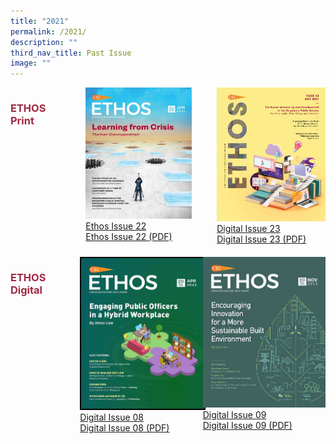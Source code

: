 ```yaml
---
title: "2021"
permalink: /2021/
description: ""
third_nav_title: Past Issue
image: ""
---
```

<style>
	
.grid-container h3
{
	color: #9f2943;
	width:70%;
}
	
.grid-container {
  display: grid;
  grid-template-columns: auto auto auto;
}
	
#digital
{
	margin-top:20px;
}
	
#print1
{
	margin-left:22px;
}

#print2
{
	margin-left:40px;
}
	
#digital1 img
{
	margin-right:0px;
	border: 2px solid black;
}	


	

	

</style>

<div id="print" class="grid-container">
<h3>ETHOS Print</h3>
	
<div id="print1" class="grid-item">
<img src="/images/Ethos_Images/Ethos_Issue_22/Ethos_Jun2021_Cover.jpg"><br>
	<a href="#">Ethos Issue 22</a><br>
	<a href="#">Ethos Issue 22 (PDF)</a>
</div>

<div id="print2" class="grid-item">
<img src="/images/Ethos_Images/Ethos_Issue_23/Ethos_Issue23_Cover.jpg"><br>
<a href="#">Digital Issue 23</a><br>
<a href="#">Digital Issue 23 (PDF)</a>
</div>	
	
	
</div>


<div id="digital" class="grid-container">
<h3> ETHOS Digital </h3>
	
<div id="digital1" class="grid-item">
<img src="/images/Ethos_Images/Ethos_Digital_Issue_08/EthosDigital_Issue08_Cover.jpg"><br>
	<a href="#">Digital Issue 08</a><br>
	<a href="#">Digital Issue 08 (PDF)</a>	
</div>
	
<div id="digital2" class="grid-item">
<img src="/images/Ethos_Images/Ethos_Digital_Issue_09/EthosDigital_IssueNov22.jpg"><br>
<a href="#">Digital Issue 09</a><br>
<a href="#">Digital Issue 09 (PDF)</a>
</div>
	
</div>